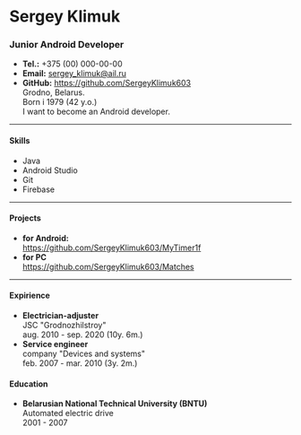 # Sergey Klimuk
### Junior Android Developer
* __Tel.:__ +375 (00) 000-00-00 
* __Email:__ sergey_klimuk@ail.ru
* __GitHub:__ https://github.com/SergeyKlimuk603   
 Grodno, Belarus.  
 Born i 1979 (42 y.o.)  
 I want to become an Android developer.
---
#### __Skills__
* Java
* Android Studio
* Git
* Firebase
---
#### Projects
* __for Android:__  
https://github.com/SergeyKlimuk603/MyTimer1f
* __for PC__  
https://github.com/SergeyKlimuk603/Matches
---
#### Expirience  
* __Electrician-adjuster__  
JSC "Grodnozhilstroy"  
aug. 2010 - sep. 2020 (10y. 6m.)  
* __Service engineer__  
company "Devices and systems"  
feb. 2007 - mar. 2010 (3y. 2m.)  
 
#### Education  
* __Belarusian National Technical University (BNTU)__  
Automated electric drive  
2001 - 2007  
